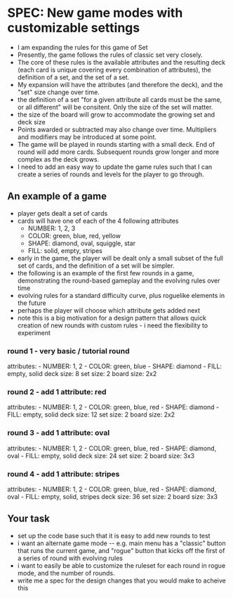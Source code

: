 # SPEC: New game modes with customizable settings
- I am expanding the rules for this game of Set 
- Presently, the game follows the rules of classic set very closely. 
- The core of these rules is the available attributes and the resulting deck (each card is unique covering every combination of attributes), the definition of a set, and the set of a set.
- My expansion will have the attributes (and therefore the deck), and the "set" size change over time.
- the definition of a set "for a given attribute all cards must be the same, or all different" will be consitent.  Only the size of the set will matter. 
- the size of the board will grow to accommodate the growing set and deck size
- Points awarded or subtracted may also change over time.  Multipliers and modifiers may be introduced at some point.
- The game will be played in rounds starting with a small deck.  End of round will add more cards. Subsequent rounds grow longer and more complex as the deck grows.
- I need to add an easy way to update the game rules such that I can create a series of rounds and levels for the player to go through.

## An example of a game
- player gets dealt a set of cards
- cards will have one of each of the 4 following attributes
    - NUMBER: 1, 2, 3
    - COLOR: green, blue, red, yellow
    - SHAPE: diamond, oval, squiggle, star
    - FILL: solid, empty, stripes 
- early in the game, the player will be dealt only a small subset of the full set of cards, and the definition of a set will be simpler. 
- the following is an example of the first few rounds in a game, demonstrating the round-based gameplay and the evolving rules over time
- evolving rules for a standard difficulty curve, plus roguelike elements in the future
- perhaps the player will choose which attribute gets added next
- note this is a big motivation for a design pattern that allows quick creation of new rounds with custom rules - i need the flexibility to experiment
### round 1 - very basic / tutorial round
attributes:
    - NUMBER: 1, 2
    - COLOR: green, blue
    - SHAPE: diamond
    - FILL: empty, solid
deck size: 8
set size: 2
board size: 2x2
### round 2 - add 1 attribute: red
attributes:
    - NUMBER: 1, 2
    - COLOR: green, blue, red
    - SHAPE: diamond
    - FILL: empty, solid
deck size: 12
set size: 2
board size: 2x2
### round 3 - add 1 attribute: oval
attributes:
    - NUMBER: 1, 2
    - COLOR: green, blue, red
    - SHAPE: diamond, oval
    - FILL: empty, solid
deck size: 24
set size: 2
board size: 3x3
### round 4 - add 1 attribute: stripes
attributes:
    - NUMBER: 1, 2
    - COLOR: green, blue, red
    - SHAPE: diamond, oval
    - FILL: empty, solid, stripes
deck size: 36
set size: 2
board size: 3x3

## Your task
- set up the code base such that it is easy to add new rounds to test
- i want an alternate game mode  -- e.g. main menu has a "classic" button that runs the current game, and "rogue" button that kicks off the first of a series of round with evolving rules
- i want to easily be able to customize the ruleset for each round in rogue mode, and the number of rounds.  
- write me a spec for the design changes that you would make to acheive this

